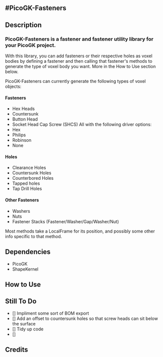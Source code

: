 #PicoGK-Fasteners 
---
## Description
### PicoGK-Fasteners is a fastener and fastener utility library for your PicoGK project.

With this library, you can add fasteners or their respective holes as voxel bodies by defining a fastener and then calling that fastener's methods to generate the type of voxel body you want. More in the How to Use section below.

PicoGK-Fasteners can currently generate the following types of voxel objects:
 
#### Fasteners
- Hex Heads 
- Countersunk 
- Button Head 
- Socket Head Cap Screw (SHCS)
All with the following driver options:
- Hex
- Philips
- Robinson
- None

#### Holes 
- Clearance Holes 
- Countersunk Holes
- Counterbored Holes
- Tapped holes
- Tap Drill Holes

#### Other Fasteners 
- Washers 
- Nuts 
- Fastener Stacks (Fastener/Washer/Gap/Washer/Nut)

Most methods take a LocalFrame for its position, and possibly some other info specific to that method. 

## Dependencies
 - PicoGK
 - ShapeKernel

## How to Use 

## Still To Do 

- [] Impliment some sort of BOM export
- [] Add an offset to countersunk holes so that screw heads can sit below the surface
- [] Tidy up code 
- [] 


## Credits



